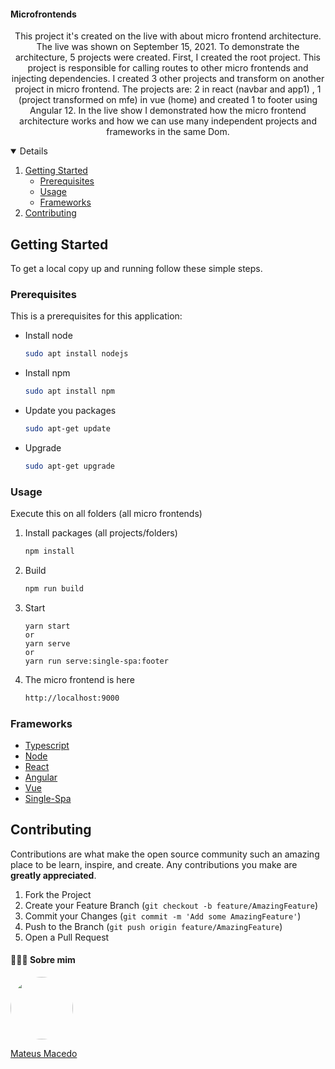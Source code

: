 <!-- PROJECT LOGO -->
#### Microfrontends

 <p align="center">
    This project it's created on the live with about micro frontend architecture. The live was shown on September 15, 2021. To demonstrate the architecture, 5 projects were created. First, I created the root project. This project is responsible for calling routes to other micro frontends and injecting dependencies. I created 3 other projects and transform on another project in micro frontend.
The projects are: 2 in react (navbar and app1) , 1 (project transformed on mfe) in vue (home) and created 1 to footer using Angular 12. In the live show I demonstrated how the micro frontend architecture works and how we can use many independent projects and frameworks in the same Dom.
  </p>
</p>



<!-- TABLE OF CONTENTS -->
<details open="open">
  <ol>
    <li>
      <a href="#getting-started">Getting Started</a>
      <ul>
        <li><a href="#prerequisites">Prerequisites</a></li>
        <li><a href="#usage">Usage</a></li>
        <li><a href="#frameworks">Frameworks</a></li>
      </ul>
    </li>
    <li><a href="#contributing">Contributing</a></li>
  </ol>
</details>



<!-- GETTING STARTED -->
## Getting Started

To get a local copy up and running follow these simple steps.


### Prerequisites

This is a prerequisites for this application: 

* Install node
  ```sh
  sudo apt install nodejs
  ```

* Install npm
  ```sh
  sudo apt install npm
  ```

* Update you packages
  ```sh
  sudo apt-get update
  ```

* Upgrade
  ```sh
  sudo apt-get upgrade
  ```


### Usage

Execute this on all folders (all micro frontends)

1. Install packages (all projects/folders)
   ```sh
   npm install
   ```

2. Build
   ```sh
   npm run build
   ```

3. Start
   ```
   yarn start
   or
   yarn serve
   or
   yarn run serve:single-spa:footer
   ```

4. The micro frontend is here
   ```sh
   http://localhost:9000
   ```


### Frameworks
<ul>
  
   <li><a href="https://www.typescriptlang.org/">Typescript</a></li>
  
   <li><a href="https://nodejs.org/en/">Node</a></li>
  
   <li><a href="https://pt-br.reactjs.org/">React</a></li>
  
   <li><a href="https://angular.io/">Angular</a></li>
  
   <li><a href="https://vuejs.org/">Vue</a></li>
  
   <li><a href="https://single-spa.js.org/">Single-Spa</a></li>
  
</ul>

<!-- CONTRIBUTING -->
## Contributing

Contributions are what make the open source community such an amazing place to be learn, inspire, and create. Any contributions you make are **greatly appreciated**.

1. Fork the Project
2. Create your Feature Branch (`git checkout -b feature/AmazingFeature`)
3. Commit your Changes (`git commit -m 'Add some AmazingFeature'`)
4. Push to the Branch (`git push origin feature/AmazingFeature`)
5. Open a Pull Request

#### 👨🏻‍🚀 Sobre mim
<a href="https://www.linkedin.com/in/mateus-macedo-937a32163/">
 <img style="border-radius:50%" width="100px; "src="https://avatars.githubusercontent.com/u/63172367?s=460&u=11fd26ea8a7f5663d7707d7ef254e4f8bfca1b05&v=4"/>
 <p>Mateus Macedo</p>
</a>
